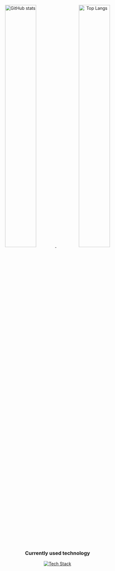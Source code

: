 <div align="center">
  <p align="center">
    <a href="https://github.com/tim0-12432">
      <img width="45%" alt="GitHub stats" src="https://github-readme-stats.vercel.app/api?username=tim0-12432&hide=stars&show_icons=true&include_all_commits=true&title_color=D7C256&text_color=D7C256&icon_color=768390&bg_color=22272E&hide_border=true&custom_title=My%20GitHub%20Statistics"/>
    </a>
    &nbsp;&nbsp;
    <a href="https://github.com/tim0-12432?tab=repositories">
      <img width="45%" alt="Top Langs" src="https://github-readme-stats.vercel.app/api/top-langs/?username=tim0-12432&layout=compact&langs_count=8&title_color=D7C256&text_color=D7C256&icon_color=768390&bg_color=22272E&hide_border=true&hide_title=true"/>
    </a>
  </p>

  <h3>Currently used technology</h3>
  <a href="https://github.com/tim0-12432?tab=repositories">
    <img src="https://skillicons.dev/icons?i=ts,react,sass,git,flask,docker,java,cs&perline=4&theme=dark" alt="Tech Stack" />
  </a>
</div>

